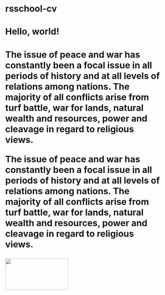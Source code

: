 # rsschool-cv

<h1>Hello, world!<h1>
<p>The issue of peace and war has constantly been a focal issue in all periods of history and at all levels of relations among nations. The majority of all conflicts arise from turf battle, war for lands, natural wealth and resources, power and cleavage in regard to religious views.</p>
<p>The issue of peace and war has constantly been a focal issue in all periods of history and at all levels of relations among nations. The majority of all conflicts arise from turf battle, war for lands, natural wealth and resources, power and cleavage in regard to religious views.</p>
<img src="https://sebweo.com/wp-content/uploads/2019/06/landshaft-bernskikh-alp-v-yasniy-den_thumb.jpg" width="200px" height="100px">
